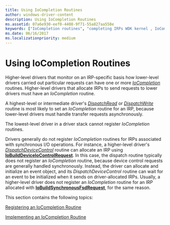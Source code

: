 ```yaml
---
title: Using IoCompletion Routines
author: windows-driver-content
description: Using IoCompletion Routines
ms.assetid: 07a6e930-eef0-4408-9f71-55a827aa558e
keywords: ["IoCompletion routines", "completing IRPs WDK kernel , IoCompletion routines", "completing IRPs WDK kernel , dispatch routines", "dispatch routines WDK kernel , completing IRPs"]
ms.date: 06/16/2017
ms.localizationpriority: medium
---
```


# Using IoCompletion Routines





Higher-level drivers that monitor on an IRP-specific basis how lower-level drivers carried out particular requests can have one or more [*IoCompletion*](https://msdn.microsoft.com/library/windows/hardware/ff548354) routines. Higher-level drivers that allocate IRPs to send requests to lower drivers must have an *IoCompletion* routine.

A highest-level or intermediate driver's [*DispatchRead*](https://msdn.microsoft.com/library/windows/hardware/ff543376) or [*DispatchWrite*](https://msdn.microsoft.com/library/windows/hardware/ff544034) routine is most likely to set an *IoCompletion* routine for an IRP, because lower-level drivers must handle transfer requests asynchronously.

The lowest-level driver in a driver stack cannot register *IoCompletion* routines.

Drivers generally do not register *IoCompletion* routines for IRPs associated with synchronous I/O operations. For instance, a higher-level driver's [*DispatchDeviceControl*](https://msdn.microsoft.com/library/windows/hardware/ff543287) routine can allocate an IRP using [**IoBuildDeviceIoControlRequest**](https://msdn.microsoft.com/library/windows/hardware/ff548318). In this case, the dispatch routine typically does not register an *IoCompletion* routine, because device control requests are generally handled synchronously. Instead, the driver can allocate and initialize an event object, and its *DispatchDeviceControl* routine can wait for an event to be initialized when it sends on driver-allocated IRPs. Usually, a higher-level driver does not register an *IoCompletion* routine for an IRP allocated with [**IoBuildSynchronousFsdRequest**](https://msdn.microsoft.com/library/windows/hardware/ff548330), for the same reason.

This section contains the following topics:

[Registering an IoCompletion Routine](registering-an-iocompletion-routine.md)

[Implementing an IoCompletion Routine](implementing-an-iocompletion-routine.md)

 

 




